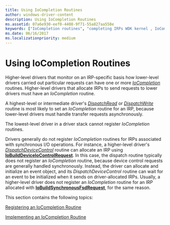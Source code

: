 ```yaml
---
title: Using IoCompletion Routines
author: windows-driver-content
description: Using IoCompletion Routines
ms.assetid: 07a6e930-eef0-4408-9f71-55a827aa558e
keywords: ["IoCompletion routines", "completing IRPs WDK kernel , IoCompletion routines", "completing IRPs WDK kernel , dispatch routines", "dispatch routines WDK kernel , completing IRPs"]
ms.date: 06/16/2017
ms.localizationpriority: medium
---
```


# Using IoCompletion Routines





Higher-level drivers that monitor on an IRP-specific basis how lower-level drivers carried out particular requests can have one or more [*IoCompletion*](https://msdn.microsoft.com/library/windows/hardware/ff548354) routines. Higher-level drivers that allocate IRPs to send requests to lower drivers must have an *IoCompletion* routine.

A highest-level or intermediate driver's [*DispatchRead*](https://msdn.microsoft.com/library/windows/hardware/ff543376) or [*DispatchWrite*](https://msdn.microsoft.com/library/windows/hardware/ff544034) routine is most likely to set an *IoCompletion* routine for an IRP, because lower-level drivers must handle transfer requests asynchronously.

The lowest-level driver in a driver stack cannot register *IoCompletion* routines.

Drivers generally do not register *IoCompletion* routines for IRPs associated with synchronous I/O operations. For instance, a higher-level driver's [*DispatchDeviceControl*](https://msdn.microsoft.com/library/windows/hardware/ff543287) routine can allocate an IRP using [**IoBuildDeviceIoControlRequest**](https://msdn.microsoft.com/library/windows/hardware/ff548318). In this case, the dispatch routine typically does not register an *IoCompletion* routine, because device control requests are generally handled synchronously. Instead, the driver can allocate and initialize an event object, and its *DispatchDeviceControl* routine can wait for an event to be initialized when it sends on driver-allocated IRPs. Usually, a higher-level driver does not register an *IoCompletion* routine for an IRP allocated with [**IoBuildSynchronousFsdRequest**](https://msdn.microsoft.com/library/windows/hardware/ff548330), for the same reason.

This section contains the following topics:

[Registering an IoCompletion Routine](registering-an-iocompletion-routine.md)

[Implementing an IoCompletion Routine](implementing-an-iocompletion-routine.md)

 

 




